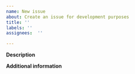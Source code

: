 ```yaml
---
name: New issue
about: Create an issue for development purposes
title: ''
labels: ''
assignees:  ''

---
```


**Description**
<!-- A clear and concise explanation of the problem we want to solve or the feature we want to implement -->

**Additional information**
<!-- Any relevant info/comments that may arise -->
